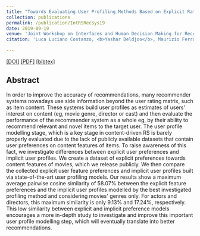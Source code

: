 ```yaml
---
title: "Towards Evaluating User Profiling Methods Based on Explicit Ratings on Item Features"
collection: publications
permalink: /publication/IntRSRecSys19
date: 2019-09-19
venue: 'Joint Workshop on Interfaces and Human Decision Making for Recommender Systems  (IntRS) as part of ACM RecSys 2019'
citation: 'Luca Luciano Costanzo, <b>Yashar Deldjoo</b>, Maurizio Ferrari Dacrema, Markus Schedl, Paolo Cremonesi<i> Joint Workshop on Interfaces and Human Decision Making for Recommender Systems</i>.'

---
```



[[DOI]](https://dl.acm.org/citation.cfm?id=3109908) [[PDF]](https://re.public.polimi.it/retrieve/handle/11311/1032224/227263/exploring-semantic-gap-final.pdf)  [[bibtex]](https://github.com/yasdel/yasdel.github.io/tree/master/_publications/RecSys17_1.bib)


## Abstract

In order to improve the accuracy of recommendations, many recommender systems nowadays use side information beyond the user rating matrix, such as item content. These systems build user profiles as estimates of users' interest on content (eg, movie genre, director or cast) and then evaluate the performance of the recommender system as a whole eg, by their ability to recommend relevant and novel items to the target user. The user profile modelling stage, which is a key stage in content-driven RS is barely properly evaluated due to the lack of publicly available datasets that contain user preferences on content features of items.
To raise awareness of this fact, we investigate differences between explicit user preferences and implicit user profiles. We create a dataset of explicit preferences towards content features of movies, which we release publicly. We then compare the collected explicit user feature preferences and implicit user profiles built via state-of-the-art user profiling models. Our results show a maximum average pairwise cosine similarity of 58.07\% between the explicit feature preferences and the implicit user profiles modelled by the best investigated profiling method and considering movies' genres only. For actors and directors, this maximum similarity is only 9.13\% and 17.24\%, respectively. This low similarity between explicit and implicit preference models encourages a more in-depth study to investigate and improve this important user profile modelling step, which will eventually translate into better recommendations.
